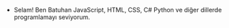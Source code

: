 - Selam! Ben Batuhan 
 JavaScript, HTML, CSS, C# Python ve diğer dillerde programlamayı seviyorum.

         
                       
